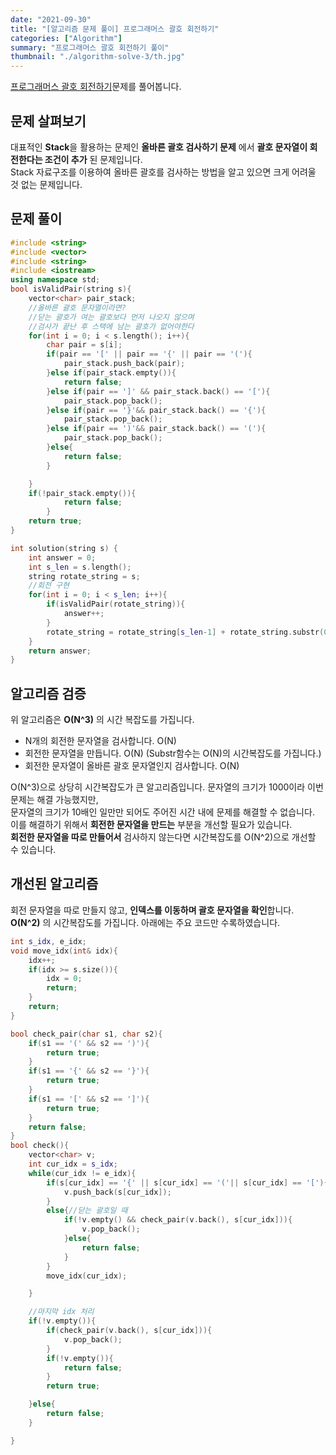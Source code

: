 ```yaml
---
date: "2021-09-30"
title: "[알고리즘 문제 풀이] 프로그래머스 괄호 회전하기"
categories: ["Algorithm"]
summary: "프로그래머스 괄호 회전하기 풀이"
thumbnail: "./algorithm-solve-3/th.jpg"
---
```


[프로그래머스 괄호 회전하기](https://programmers.co.kr/learn/courses/30/lessons/76502)문제를 풀어봅니다.

## 문제 살펴보기

대표적인 **Stack**을 활용하는 문제인 **올바른 괄호 검사하기 문제** 에서 **괄호 문자열이 회전한다는 조건이 추가** 된 문제입니다.  
Stack 자료구조를 이용하여 올바른 괄호를 검사하는 방법을 알고 있으면 크게 어려울 것 없는 문제입니다.

## 문제 풀이

```cpp
#include <string>
#include <vector>
#include <string>
#include <iostream>
using namespace std;
bool isValidPair(string s){
    vector<char> pair_stack;
    //올바른 괄호 문자열이라면?
    //닫는 괄호가 여는 괄호보다 먼저 나오지 않으며
    //검사가 끝난 후 스택에 남는 괄호가 없어야한다
    for(int i = 0; i < s.length(); i++){
        char pair = s[i];
        if(pair == '[' || pair == '{' || pair == '('){
            pair_stack.push_back(pair);
        }else if(pair_stack.empty()){
            return false;
        }else if(pair == ']' && pair_stack.back() == '['){
            pair_stack.pop_back();
        }else if(pair == '}'&& pair_stack.back() == '{'){
            pair_stack.pop_back();
        }else if(pair == ')'&& pair_stack.back() == '('){
            pair_stack.pop_back();
        }else{
            return false;
        }

    }
    if(!pair_stack.empty()){
            return false;
        }
    return true;
}

int solution(string s) {
    int answer = 0;
    int s_len = s.length();
    string rotate_string = s;
    //회전 구현
    for(int i = 0; i < s_len; i++){
        if(isValidPair(rotate_string)){
            answer++;
        }
        rotate_string = rotate_string[s_len-1] + rotate_string.substr(0,s_len-1);
    }
    return answer;
}

```

## 알고리즘 검증

위 알고리즘은 **O(N^3)** 의 시간 복잡도를 가집니다.

- N개의 회전한 문자열을 검사합니다. O(N)
- 회전한 문자열을 만듭니다. O(N) (Substr함수는 O(N)의 시간복잡도를 가집니다.)
- 회전한 문자열이 올바른 괄호 문자열인지 검사합니다. O(N)

O(N^3)으로 상당히 시간복잡도가 큰 알고리즘입니다. 문자열의 크기가 1000이라 이번 문제는 해결 가능했지만,  
문자열의 크기가 10배인 일만만 되어도 주어진 시간 내에 문제를 해결할 수 없습니다.  
이를 해결하기 위해서 **회전한 문자열을 만드는** 부분을 개선할 필요가 있습니다.  
**회전한 문자열을 따로 만들어서** 검사하지 않는다면 시간복잡도를 O(N^2)으로 개선할 수 있습니다.

## 개선된 알고리즘

회전 문자열을 따로 만들지 않고, **인덱스를 이동하며 괄호 문자열을 확인**합니다.  
**O(N^2)** 의 시간복잡도를 가집니다. 아래에는 주요 코드만 수록하였습니다.

```cpp
int s_idx, e_idx;
void move_idx(int& idx){
	idx++;
	if(idx >= s.size()){
		idx = 0;
		return;
	}
	return;
}

bool check_pair(char s1, char s2){
	if(s1 == '(' && s2 == ')'){
		return true;
	}
	if(s1 == '{' && s2 == '}'){
		return true;
	}
	if(s1 == '[' && s2 == ']'){
		return true;
	}
	return false;
}
bool check(){
	vector<char> v;
	int cur_idx = s_idx;
	while(cur_idx != e_idx){
		if(s[cur_idx] == '{' || s[cur_idx] == '('|| s[cur_idx] == '['){//여는 괄호일 때
			v.push_back(s[cur_idx]);
		}
		else{//닫는 괄호일 때
			if(!v.empty() && check_pair(v.back(), s[cur_idx])){
				v.pop_back();
			}else{
				return false;
			}
		}
		move_idx(cur_idx);

	}

	//마지막 idx 처리
	if(!v.empty()){
		if(check_pair(v.back(), s[cur_idx])){
			v.pop_back();
		}
		if(!v.empty()){
			return false;
		}
		return true;

	}else{
		return false;
	}

}
```
